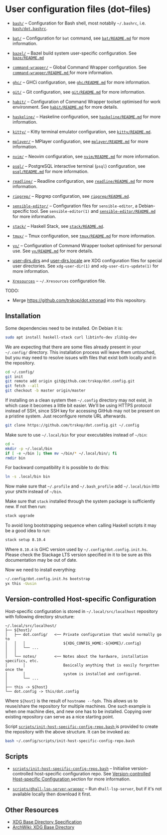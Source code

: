 User configuration files (dot–files)
====================================

*   [`bash/`](./bash/) – Configuration for Bash shell, most notablly
    `~/.bashrc`, i.e. [`bash/dot.bashrc`](./bash/dot.bashrc).

*   [`bat/`](./bat/) – Configuration for `bat` command, see
    [`bat/README.md`](./bat/README.md) for more information.

*   [`bazel/`](./bazel) – Bazel build system user-specific configuration.
    See [`baze/README.md`](./bazel/README.md)

*   [`command-wrapper/`](./command-wrapper/) – Global Command Wrapper
    configuration.  See [`command-wrapper/README.md`
    ](./command-wrapper/README.md) for more information.

*   [`ghc/`](./ghc/) – GHCi configuration, see
    [`ghc/README.md`](./ghc/README.md) for more information.

*   [`git/`](./git/) – Git configuration, see
    [`git/README.md`](./git/README.md) for more information.

*   [`habit/`](./habit/) – Configuration of Command Wrapper toolset optimised
    for work environment.  See [`habit/README.md`](./habit/README.md) for more
    details.

*   [`haskeline/`](./haskeline/) – Haskeline configuration, see
    [`haskeline/README.md`](./haskeline/README.md) for more information.

*   [`kitty/`](./kitty/) – Kitty terminal emulator configuration, see
    [`kitty/README.md`](./kitty/README.md).

*   [`mplayer/`](./mplayer/) – MPlayer configuration, see
    [`mplayer/README.md`](./mplayer/README.md) for more information.

*   [`nvim/`](./nvim/) – Neovim configuration, see
    [`nvim/README.md`](./nvim/README.md) for more information.

*   [`psql/`](./psql/) – PostgreSQL interactive terminal (`psql`) configuration,
    see [`psql/README.md`](./psql/README.md) for more information.

*   [`readline/`](./readline/) – Readline configuration, see
    [`readline/README.md`](./readline/README.md) for more information.

*   [`ripgrep/`](./ripgrep/) – Ripgrep configuration, see
    [`ripgrep/README.md`](./ripgrep/README.md).

*   [`sensible-editor/`](./sensible-editor/) – Configuration files for
    `sensible-editor`, a Debian-specific tool.  See `sensible-editor(1)` and
    [`sensible-editor/README.md`](./sensible-editor/README.md) for more
    information.

*   [`stack/`](./stack/) – Haskell Stack, see
    [`stack/README.md`](./stack/README.md).

*   [`tmux/`](./tmux/) – Tmux configuration, see
    [`tmux/README.md`](./tmux/README.md) for more information.

*   [`yx/`](./yx/) – Configuration of Command Wrapper toolset optimised for
    personal use.  See [`yx/README.md`](./yx/README.md) for more details.

*   [user-dirs.dirs](./user-dirs.dirs) and
    [user-dirs.locale](./user-dirs.locale) are XDG configuration files for
    special user directories.  See `xdg-user-dir(1)` and
    `xdg-user-dirs-update(1)` for more information.

*   [`Xresources`](./Xresources) – `~/.Xresources` configuration file.

TODO:

* Merge <https://github.com/trskop/dot.xmonad> into this repository.


Installation
------------

Some dependencies need to be installed.  On Debian it is:

```Bash
sudo apt install haskell-stack curl libtinfo-dev zlib1g-dev
```

We are expecting that there are some files already present in your `~/.config/`
directory.  This installation process will leave them untouched, but you may
need to resolve issues with files that exist both locally and in the
repository.

```Bash
cd ~/.config/
git init
git remote add origin git@github.com:trskop/dot.config.git
git fetch --all
git checkout -b master origin/master
```

If installing on a clean system then `~/.config` directory may not exist, in
which case it becomes a little bit easier.  We'll be using HTTPS protocol
instead of SSH, since SSH key for accessing GitHub may not be present on a
pristine system.  Just reconfigure remote URL afterwards.

```Bash
git clone https://github.com/trskop/dot.config.git ~/.config
```

Make sure to use `~/.local/bin` for your executables instead of `~/bin`:

```Bash
cd ~
mkdir -p ~/.local/bin
if [ -e ~/bin ]; then mv ~/bin/* ~/.local/bin/; fi
rmdir bin
```

For backward compatibility it is possible to do this:

```Bash
ln -s .local/bin bin
```

Now make sure that `~/.profile` and `~/.bash_profile` add `~/.local/bin` into
your `$PATH` instead of `~/bin`.

Make sure that `stack` installed through the system package is sufficiently
new. If not then run:

```Bash
stack upgrade
```

To avoid long bootstrapping sequence when calling Haskell scripts it may be a
good idea to run:

```Bash
stack setup 8.10.4
```

Where `8.10.4` is GHC version used by `~/.config/dot.config.init.hs`. Please
check the Stackage LTS version specified in it to be sure as this documentation
may be out of date.

Now we need to install everything:

```Bash
~/.config/dot.config.init.hs bootstrap
yx this -Uusin
```


Version-controlled Host-specific Configuration
----------------------------------------------

Host-specific configuration is stored in `~/.local/src/localhost` repository
with following directory structure:

```
~/.local/src/localhost/
├── ${host}/
│   ├── dot.config/   <── Private configuration that would normally go to
│   │   │                 ${XDG_CONFIG_HOME:-${HOME}/.config}
│   │   └── ...
│   │
│   └── notes/        <── Notes about the hardware, installation specifics, etc.
│       │                 Basically anything that is easily forgotten once the
│       │                 system is installed and configured.
│       └── ...
│
├── this -> ${host}
└── dot.config -> this/dot.config
```

Where `${host}` is the result of `hostname --fqdn`.  This allows us to
reuse/share the repository for multiple machines.  One such example is when one
machine dies, and new one has to be installed.  Copying over existing
repository can serve as a nice starting point.

Script [`scripts/init-host-specific-config-repo.bash`
](./scripts/init-host-specific-config-repo.bash) is provided to create the
repository with the above structure.  It can be invoked as:

```Bash
bash ~/.config/scripts/init-host-specific-config-repo.bash
```


Scripts
-------

*   [`scripts/init-host-specific-config-repo.bash`](./scripts/init-host-specific-config-repo.bash)
    – Initialise version-controlled host-specific configuration repo.  See
    [Version-controlled Host-specific Configuration
    ](#version-controlled-host-specific-configuration) section for more
    information.

*   [`scripts/dhall-lsp-server-wrapper`](./scripts/dhall-lsp-server-wrapper) –
    Run `dhall-lsp-server`, but if it's not available locally then download it
    first.


Other Resources
---------------

* [XDG Base Directory Specification
  ](https://specifications.freedesktop.org/basedir-spec/basedir-spec-latest.html)
* [ArchWiki: XDG Base Directory
  ](https://wiki.archlinux.org/index.php/XDG_Base_Directory)
